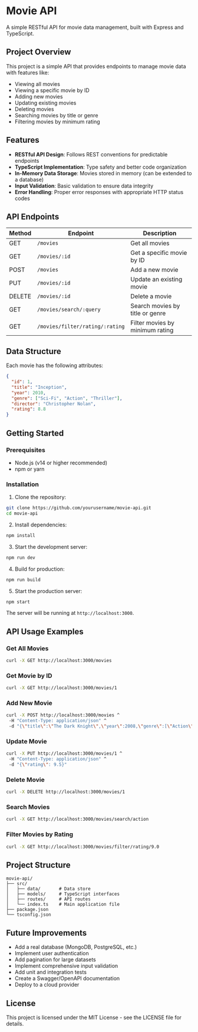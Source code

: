 # Movie API

A simple RESTful API for movie data management, built with Express and TypeScript.

## Project Overview

This project is a simple API that provides endpoints to manage movie data with features like:
- Viewing all movies
- Viewing a specific movie by ID
- Adding new movies
- Updating existing movies
- Deleting movies
- Searching movies by title or genre
- Filtering movies by minimum rating

## Features

- **RESTful API Design**: Follows REST conventions for predictable endpoints
- **TypeScript Implementation**: Type safety and better code organization
- **In-Memory Data Storage**: Movies stored in memory (can be extended to a database)
- **Input Validation**: Basic validation to ensure data integrity
- **Error Handling**: Proper error responses with appropriate HTTP status codes

## API Endpoints

| Method | Endpoint | Description |
|--------|----------|-------------|
| GET | `/movies` | Get all movies |
| GET | `/movies/:id` | Get a specific movie by ID |
| POST | `/movies` | Add a new movie |
| PUT | `/movies/:id` | Update an existing movie |
| DELETE | `/movies/:id` | Delete a movie |
| GET | `/movies/search/:query` | Search movies by title or genre |
| GET | `/movies/filter/rating/:rating` | Filter movies by minimum rating |

## Data Structure

Each movie has the following attributes:
```json
{
  "id": 1,
  "title": "Inception",
  "year": 2010,
  "genre": ["Sci-Fi", "Action", "Thriller"],
  "director": "Christopher Nolan",
  "rating": 8.8
}
```

## Getting Started

### Prerequisites
- Node.js (v14 or higher recommended)
- npm or yarn

### Installation

1. Clone the repository:
```bash
git clone https://github.com/yourusername/movie-api.git
cd movie-api
```

2. Install dependencies:
```bash
npm install
```

3. Start the development server:
```bash
npm run dev
```

4. Build for production:
```bash
npm run build
```

5. Start the production server:
```bash
npm start
```

The server will be running at `http://localhost:3000`.

## API Usage Examples

### Get All Movies
```bash
curl -X GET http://localhost:3000/movies
```

### Get Movie by ID
```bash
curl -X GET http://localhost:3000/movies/1
```

### Add New Movie
```bash
curl -X POST http://localhost:3000/movies ^
 -H "Content-Type: application/json" ^
 -d "{\"title\":\"The Dark Knight\",\"year\":2008,\"genre\":[\"Action\",\"Crime\",\"Drama\"],\"director\":\"Christopher Nolan\",\"rating\":9.0}"
```

### Update Movie
```bash
curl -X PUT http://localhost:3000/movies/1 ^
 -H "Content-Type: application/json" ^
 -d "{\"rating\": 9.5}"
```

### Delete Movie
```bash
curl -X DELETE http://localhost:3000/movies/1
```

### Search Movies
```bash
curl -X GET http://localhost:3000/movies/search/action
```

### Filter Movies by Rating
```bash
curl -X GET http://localhost:3000/movies/filter/rating/9.0
```

## Project Structure
```
movie-api/
├── src/
│   ├── data/       # Data store
│   ├── models/     # TypeScript interfaces
│   ├── routes/     # API routes
│   └── index.ts    # Main application file
├── package.json
└── tsconfig.json
```

## Future Improvements

- Add a real database (MongoDB, PostgreSQL, etc.)
- Implement user authentication
- Add pagination for large datasets
- Implement comprehensive input validation
- Add unit and integration tests
- Create a Swagger/OpenAPI documentation
- Deploy to a cloud provider

## License

This project is licensed under the MIT License - see the LICENSE file for details.
